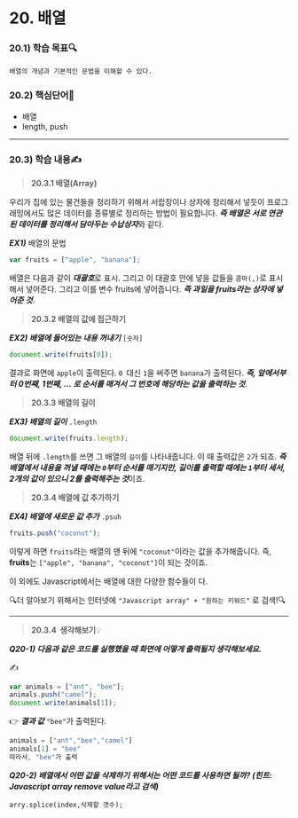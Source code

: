 # 20. 배열



### 20.1) 학습 목표🔍

```
배열의 개념과 기본적인 문법을 이해할 수 있다.
```



### 20.2) 핵심단어📝

- 배열
- length, push

---



### 20.3) 학습 내용✍

>  <strong>20.3.1 배열(Array)</strong>

우리가 집에 있는 물건들을 정리하기 위해서 서랍장이나 상자에 정리해서 넣듯이 프로그래밍에서도 많은 데이터를 종류별로 정리하는 방법이 필요합니다. ***즉 배열은 서로 연관된 데이터를 정리해서 담아두는 수납상자***와 같다.

***EX1)*** 배열의 문법

```javascript
var fruits = ["apple", "banana"];
```

배열은 다음과 같이 ***대괄호***로 표시. 그리고 이 대괄호 안에 넣을 값들을 `콤마(,)`로 표시해서 넣어준다. 그리고 이를 변수 fruits에 넣어줍니다. ***즉 과일을 fruits라는 상자에 넣어준 것***.



> <strong>20.3.2 배열의 값에 접근하기</strong>

***EX2) 배열에 들어있는 내용 꺼내기***  `[숫자]`

```javascript
document.write(fruits[0]);
```

결과로 화면에 `apple`이 출력된다. `0 `대신 `1`을 써주면 `banana`가 출력된다. ***즉, 앞에서부터 0번째, 1번째, ... 로 순서를 매겨서 그 번호에 해당하는 값을 출력하는 것***.



> <strong>20.3.3 배열의 길이</strong>

***EX3) 배열의 길이***  `.length`

```javascript
document.write(fruits.length);
```

배열 뒤에 `.length`를 쓰면 그 배열의 `길이`를 나타내줍니다. 이 때 출력값은 `2`가 되죠. ***즉 배열에서 내용을 꺼낼 때에는 `0`부터 순서를 매기지만, 길이를 출력할 때에는 `1`부터 세서, 2개의 값이 있으니 2를 출력해주는 것***이죠.



> <strong>20.3.4 배열에 값 추가하기</strong>

***EX4) 배열에 새로운 값 추가***  `.psuh`

```javascript
fruits.push("coconut");
```

이렇게 하면 `fruits`라는 배열의 맨 뒤에 `"coconut"`이라는 값을 추가해줍니다. 즉, **fruits**는 `["apple", "banana", "coconut"]`이 되는 것이죠.



이 외에도 Javascript에서는 배열에 대한 다양한 함수들이 다. 

🔍더 알아보기 위해서는 인터넷에 `"Javascript array" + "원하는 키워드"` 로 검색!🔍



----



> <strong>20.3.4  생각해보기</strong>💡

***Q20-1) 다음과 같은 코드를 실행했을 때 화면에 어떻게 출력될지 생각해보세요.***

✍ 

```javascript
var animals = ["ant", "bee"];
animals.push("camel");
document.write(animals[1]);
```

👉 ***결과 값***  `"bee"`가 출력된다.

```javascript
animals = ["ant","bee","camel"]
animals[1] = "bee"
따라서, "bee"가 출력
```



***Q20-2) 배열에서 어떤 값을 삭제하기 위해서는 어떤 코드를 사용하면 될까? (힌트: Javascript array remove value라고 검색)***

```
arry.splice(index,삭제할 갯수);
```